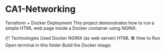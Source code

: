 # CA1-Networking
Terraform + Docker Deployment
This project demonstrates how to run a simple HTML web page inside a Docker container using NGINX.

📦 Technologies Used
Docker
NGINX (as web server)
HTML
🛠️ How to Run
Open terminal in this folder
Build the Docker image:
